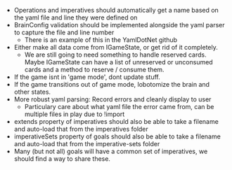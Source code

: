 - Operations and imperatives should automatically get a name based on the yaml file and line they were defined on
- BrainConfig validation should be implemented alongside the yaml parser to capture the file and line number
  - There is an example of this in the YamlDotNet github
- Either make all data come from IGameState, or get rid of it completely.
  - We are still going to need something to handle reserved cards. Maybe IGameState can have a list of unreserved or unconsumed cards and a method to reserve / consume them.
- If the game isnt in 'game mode', dont update stuff.
- If the game transitions out of game mode, lobotomize the brain and other states.
- More robust yaml parsing: Record errors and cleanly display to user
  - Particulary care about what yaml file the error came from, can be multiple files in play due to !import
- extends property of imperatives should also be able to take a filename and auto-load that from the imperatives folder
- imperativeSets property of goals should also be able to take a filename and auto-load that from the imperative-sets folder
- Many (but not all) goals will have a common set of imperatives, we should find a way to share these.
